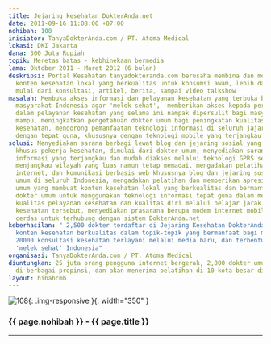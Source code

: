 ```yaml
---
title: Jejaring kesehatan DokterAnda.net
date: 2011-09-16 11:08:00 +07:00
nohibah: 108
inisiator: TanyaDokterAnda.com / PT. Atoma Medical
lokasi: DKI Jakarta
dana: 300 Juta Rupiah
topik: Meretas batas - kebhinekaan bermedia
lama: Oktober 2011 - Maret 2012 (6 bulan)
deskripsi: Portal Kesehatan tanyadokteranda.com berusaha membina dan mengumpulkan
  konten kesehatan lokal yang berkualitas untuk konsumsi awam, lebih dari 3000 konten
  mulai dari konsultasi, artikel, berita, sampai video talkshow
masalah: Membuka akses informasi dan pelayanan kesehatan yang terbuka bagi sebesar-besarnya
  masyarakat Indonesia agar 'melek sehat',  memberikan akses kepada persyaratan bantuan
  dalam pelayanan kesehatan yang selama ini nampak dipersulit bagi masyarakat kurang
  mampu, meningkatkan pengetahuan dokter umum bagi peningkatan kualitas pelayanan
  kesehatan, mendorong pemanfaatan teknologi informasi di seluruh jajaran kesehatan
  dengan tepat guna, khususnya dengan teknologi mobile yang terjangkau
solusi: Menyediakan sarana berbagi lewat blog dan jejaring sosial yang terpercaya
  khusus pekerja kesehatan, dimulai dari dokter umum, menyediakan sarana teknologi
  informasi yang terjangkau dan mudah diakses melalui teknologi GPRS sehingga dapat
  menjangkau wilayah yang luas namun tetap memadai, mengadakan pelatihan dasar komputer,
  internet, dan komunikasi berbasis web khususnya blog dan jejaring sosial bagi dokter
  umum di seluruh Indonesia, mengadakan pelatihan dan memberikan apresiasi untuk dokter
  umum yang membuat konten kesehatan lokal yang berkualitas dan bermanfaat, mendorong
  dokter umum untuk menggunakan teknologi informasi tepat guna dalam meningkatkan
  kualitas pelayanan kesehatan dan kualitas diri melalui belajar jarak jauh dari jejaring
  kesehatan tersebut, menyediakan prasarana berupa modem internet mobile atau ponsel
  cerdas untuk terhubung dengan sistem DokterAnda.net
keberhasilan: " 2,500 dokter terdaftar di Jejaring Kesehatan DokterAnda.net, 5000
  konten kesehatan berkualitas dalam topik-topik yang bermanfaat bagi masyarakat,
  20000 konsultasi kesehatan terlayani melalui media baru, dan terbentuk kriteria
  'melek sehat' Indonesia"
organisasi: TanyaDokterAnda.com / PT. Atoma Medical
diuntungkan: 25 juta orang pengguna internet bergerak, 2,000 dokter umum yang tersebar
  di berbagai propinsi, dan akan menerima pelatihan di 10 kota besar di Indonesia
layout: hibahcmb
---
```


![108](/static/img/hibahcmb/108.png){: .img-responsive }{: width="350" }

### {{ page.nohibah }} - {{ page.title }}

---
